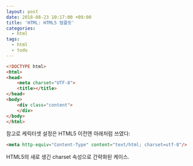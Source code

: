 ```yaml
---
layout: post
date: 2018-08-23 10:17:00 +09:00
title: 'HTML: HTML5 템플릿'
categories:
  - html
tags:
  - html
  - todo
---
```


```html
<!DOCTYPE html>
<html>
<head>
    <meta charset="UTF-8">
    <title></title>
</head>
<body>
    <div class="content">
    </div>
</body>
</html>
```

참고로 케릭터셋 설정은 HTML5 이전엔 아래처럼 쓰였다:

```html
<meta http-equiv="Content-Type" content="text/html; charset=utf-8"/>
```

HTML5의 새로 생긴 charset 속성으로 간략화된 케이스.
